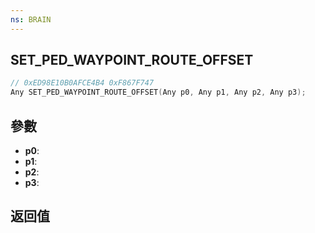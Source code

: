 ```yaml
---
ns: BRAIN
---
```

## SET_PED_WAYPOINT_ROUTE_OFFSET

```c
// 0xED98E10B0AFCE4B4 0xF867F747
Any SET_PED_WAYPOINT_ROUTE_OFFSET(Any p0, Any p1, Any p2, Any p3);
```


## 參數
* **p0**: 
* **p1**: 
* **p2**: 
* **p3**: 

## 返回值
